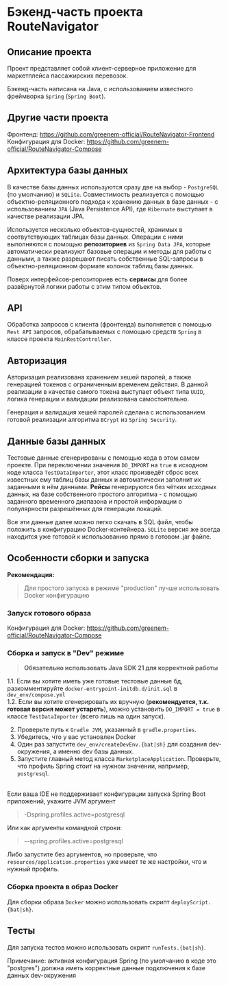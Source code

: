 # Бэкенд-часть проекта RouteNavigator
## Описание проекта
Проект представляет собой клиент-серверное приложение для маркетплейса пассажирских перевозок.  

Бэкенд-часть написана на Java, с использованием известного фреймворка `Spring` (`Spring Boot`).

## Другие части проекта
Фронтенд: https://github.com/greenem-official/RouteNavigator-Frontend  
Конфигурация для Docker: https://github.com/greenem-official/RouteNavigator-Compose  

## Архитектура базы данных
В качестве базы данных используются сразу две на выбор - `PostgreSQL` (по умолчанию) и `SQLite`. Совместимость реализуется с помощью объектно-реляционного подхода к хранению данных в базе данных - с использованием `JPA` (Java Persistence API), где `Hibernate` выступает в качестве реализации JPA.

Используется несколько объектов-сущностей, хранимых в соотвутствующих таблицах базы данных. Операции с ними выполняются с помощью **репозиториев** из `Spring Data JPA`, которые автоматически реализуют базовые операции и методы для работы с данными, а также разрешают писать собственные SQL-запросы в объектно-реляционном формате колонок таблиц базы данных.  

Поверх интерфейсов-репозиториев есть **сервисы** для более развёрнутой логики работы с этим типом объектов.

## API
Обработка запросов с клиента (фронтенда) выполняется с помощью `Rest API` запросов, обрабатываемых с помощью средств `Spring` в классе проекта `MainRestController`.

## Авторизация
Авторизация реализована хранением хешей паролей, а также генерацией токенов с ограниченным временем действия. В данной реализации в качестве самого токена выступает объект типа `UUID`, логика генерации и валидации реализована самостоятельно.  

Генерация и валидация хешей паролей сделана с использованием готовой реализации алгоритма `BCrypt` из `Spring Security`.

## Данные базы данных
Тестовые данные сгенерированы с помощью кода в этом самом проекте. При переключении значения `DO_IMPORT` на `true` в исходном коде класса `TestDataImporter`, этот класс произведёт сброс всех известных ему таблиц базы данных и автоматически заполнит их заданными в нём данными. **Рейсы** генерируются без чётких исходных данных, на базе собственного простого алгоритма -  с помощью заданного временного диапазона и простой информации о популярности разрешённых для генерации локаций.  

Все эти данные далее можно легко скачать в SQL файл, чтобы положить в конфигурацию Docker-контейнера. `SQLite` версия же всегда находится уже готовой к использованию прямо в готовом .jar файле.

## Особенности сборки и запуска
**Рекомендация:**
> Для простого запуска в режиме "production" лучше использовать Docker конфигурацию

### Запуск готового образа
Конфигурация для Docker: https://github.com/greenem-official/RouteNavigator-Compose

### Сборка и запуск в "Dev" режиме

> **Обязательно использовать Java SDK 21 для корректной работы**

1.1. Если вы хотите иметь уже готовые тестовые данные бд, разкомментируйте `docker-entrypoint-initdb.d/init.sql` в `dev_env/compose.yml`  
1.2. Если вы хотите сгенерировать их вручную (**рекомендуется, т.к. готовая версия может устареть**), можно установить `DO_IMPORT = true` в классе `TestDataImporter` (всего лишь на один запуск).  

2. Проверьте путь к `Gradle JVM`, указанный в `gradle.properties`.  
3. Убедитесь, что у вас установлен Docker
4. Один раз запустите `dev_env/createDevEnv.{bat|sh}` для создания dev-окружения, а именно dev базы данных.  
5. Запустите главный метод класса `MarketplaceApplication`. Проверьте, что профиль Spring стоит на нужном значении, например, `postgresql`.  

<br/>
Если ваша IDE не поддерживает конфигурации запуска Spring Boot приложений, укажите JVM аргумент

> -Dspring.profiles.active=postgresql

Или как аргументы командной строки:

> --spring.profiles.active=postgresql

Либо запустите без аргументов, но проверьте, что `resources/application.properties` уже имеет те же настройки, что и нужный профиль.

### Сборка проекта в образ Docker
Для сборки образа `Docker` можно использовать скрипт `deployScript.{bat|sh}`.  

## Тесты
Для запуска тестов можно использовать скрипт `runTests.{bat|sh}`.

Примечание: активная конфигурация Spring (по умолчанию в коде это "postgres") должна иметь корректные данные подключения к базе данных dev-окружения
